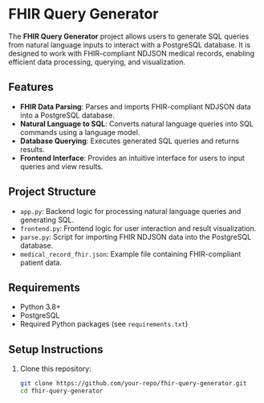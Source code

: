 # FHIR Query Generator

The **FHIR Query Generator** project allows users to generate SQL queries from natural language inputs to interact with a PostgreSQL database. It is designed to work with FHIR-compliant NDJSON medical records, enabling efficient data processing, querying, and visualization.

## Features

- **FHIR Data Parsing**: Parses and imports FHIR-compliant NDJSON data into a PostgreSQL database.
- **Natural Language to SQL**: Converts natural language queries into SQL commands using a language model.
- **Database Querying**: Executes generated SQL queries and returns results.
- **Frontend Interface**: Provides an intuitive interface for users to input queries and view results.

## Project Structure

- `app.py`: Backend logic for processing natural language queries and generating SQL.
- `frontend.py`: Frontend logic for user interaction and result visualization.
- `parse.py`: Script for importing FHIR NDJSON data into the PostgreSQL database.
- `medical_record_fhir.json`: Example file containing FHIR-compliant patient data.

## Requirements

- Python 3.8+
- PostgreSQL
- Required Python packages (see `requirements.txt`)

## Setup Instructions

1. Clone this repository:
   ```bash
   git clone https://github.com/your-repo/fhir-query-generator.git
   cd fhir-query-generator
